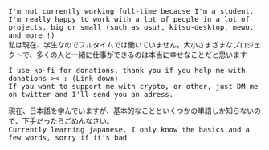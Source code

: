 <samp>I'm not currently working full-time because I'm a student. I'm really happy to work with a lot of people in a lot of projects, big or small (such as osu!, kitsu-desktop, mewo, and more !)  
私は現在、学生なのでフルタイムでは働いていません。大小さまざまなプロジェクトで、多くの人と一緒に仕事ができるのは本当に幸せなことだと思います
  
<samp>I use ko-fi for donations, thank you if you help me with donations >< : (Link down)  
If you want to support me with crypto, or other, just DM me on twitter and I'll send you an adress.
  
<samp>現在、日本語を学んでいますが、基本的なことといくつかの単語しか知らないので、下手だったらごめんなさい。  
Currently learning japanese, I only know the basics and a few words, sorry if it's bad
          
</samp>
